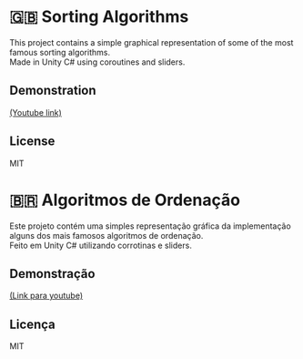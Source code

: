 # 🇬🇧 Sorting Algorithms
This project contains a simple graphical representation of some of the most famous sorting algorithms.  
Made in Unity C# using coroutines and sliders.

Demonstration
----
[(Youtube link)](https://www.youtube.com/watch?v=LUJXNEJPi1A&feature=youtu.be)

License
----
MIT


# 🇧🇷 Algoritmos de Ordenação
Este projeto contém uma simples representação gráfica da implementação alguns dos mais famosos algoritmos de ordenação.  
Feito em Unity C# utilizando corrotinas e sliders.

Demonstração
----
[(Link para youtube)](https://www.youtube.com/watch?v=LUJXNEJPi1A&feature=youtu.be)

Licença
----
MIT

